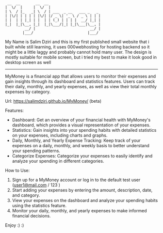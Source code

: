 ```
  __  __       __  __ 
 |  \/  |     |  \/  |
 | \  / |_   _| \  / | ___  _ __   ___ _   _ 
 | |\/| | | | | |\/| |/ _ \| '_ \ / _ \ | | |
 | |  | | |_| | |  | | (_) | | | |  __/ |_| |
 |_|  |_|\__, |_|  |_|\___/|_| |_|\___|\__, |
          __/ |                         __/ |
         |___/                         |___/ 
```

My Name is Salim Dziri and this is my first published small website that i built while still learning, it uses 000webhosting for hosting backend so it might be a little laggy and probably cannot hold many user.
The design is mostly suitable for mobile screen, but i tried my best to make it look good in desktop screen as well

--------------------------------------------------------------------------------------------------------------------

MyMoney is a financial app that allows users to monitor their expenses and gain insights through its dashboard and statistics features. Users can track their daily, monthly, and yearly expenses, as well as view their total monthly expenses by category.

Url: https://salimdziri.github.io/MyMoney/   (beta)

Features:

- Dashboard: Get an overview of your financial health with MyMoney's dashboard, which provides a visual representation of your expenses.
- Statistics: Gain insights into your spending habits with detailed statistics on your expenses, including charts and graphs.
- Daily, Monthly, and Yearly Expense Tracking: Keep track of your expenses on a daily, monthly, and weekly basis to better understand your spending patterns.
- Categorize Expenses: Categorize your expenses to easily identify and analyze your spending in different categories.

How to Use:

1. Sign up for a MyMoney account or log in to the default test user (user1@mail.com / 123 )
2. Start adding your expenses by entering the amount, description, date, and category.
3. View your expenses on the dashboard and analyze your spending habits using the statistics feature.
4. Monitor your daily, monthly, and yearly expenses to make informed financial decisions.


Enjoy :) :)
